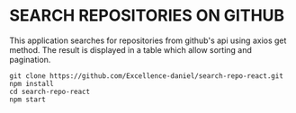 # SEARCH REPOSITORIES ON GITHUB
This application searches for repositories from github's api using axios get method. The result is displayed in a table which allow sorting and pagination.


```
git clone https://github.com/Excellence-daniel/search-repo-react.git
npm install
cd search-repo-react
npm start
```
